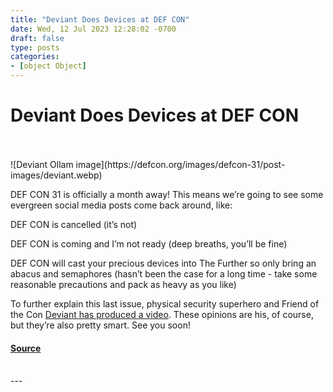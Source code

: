 ```yaml
---
title: "Deviant Does Devices at DEF CON"
date: Wed, 12 Jul 2023 12:28:02 -0700
draft: false
type: posts
categories: 
- [object Object]
---
```

# Deviant Does Devices at DEF CON

<br/>

<br/>
![Deviant Ollam image](https://defcon.org/images/defcon-31/post-images/deviant.webp)  

DEF CON 31 is officially a month away! This means we’re going to see some evergreen social media posts come back around, like:  
  
DEF CON is cancelled (it’s not)  
  
DEF CON is coming and I’m not ready (deep breaths, you’ll be fine)  
  
DEF CON will cast your precious devices into The Further so only bring an abacus and semaphores (hasn’t been the case for a long time - take some reasonable precautions and pack as heavy as you like)  
  
To further explain this last issue, physical security superhero and Friend of the Con [Deviant has produced a video](https://www.youtube.com/watch?v=AsPeB6bc5ho). These opinions are his, of course, but they’re also pretty smart. See you soon!

#### [Source](https://www.youtube.com/watch?v=AsPeB6bc5ho)

<br/>
---
